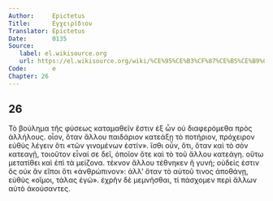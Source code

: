 ```yaml
---
Author:     Epictetus  
Title:      Εγχειρίδιον  
Translator: Epictetus  
Date:       0135  
Source:
   label: el.wikisource.org
   url: https://el.wikisource.org/wiki/%CE%95%CE%B3%CF%87%CE%B5%CE%B9%CF%81%CE%AF%CE%B4%CE%B9%CE%BF%CE%BD 
Code:       e  
Chapter: 26
---
```

##  26

Τὸ βούλημα τῆς φύσεως καταμαθεῖν ἔστιν ἐξ ὧν οὐ διαφερόμεθα πρὸς ἀλλήλους.
οἷον, ὅταν ἄλλου παιδάριον κατεάξῃ τὸ ποτήριον, πρόχειρον εὐθὺς λέγειν ὅτι «τῶν
γινομένων ἐστίν». ἴσθι οὖν, ὅτι, ὅταν καὶ τὸ σὸν κατεαγῇ, τοιοῦτον εἶναί σε
δεῖ, ὁποῖον ὅτε καὶ τὸ τοῦ ἄλλου κατεάγη. οὕτω μετατίθει καὶ ἐπὶ τὰ μείζονα.
τέκνον ἄλλου τέθνηκεν ἢ γυνή; οὐδείς ἐστιν ὃς οὐκ ἂν εἴποι ὅτι «ἀνθρώπινον»:
ἀλλ' ὅταν τὸ αὐτοῦ τινος ἀποθάνῃ, εὐθὺς «οἴμοι, τάλας ἐγώ». ἐχρῆν δὲ μεμνῆσθαι,
τί πάσχομεν περὶ ἄλλων αὐτὸ ἀκούσαντες.


